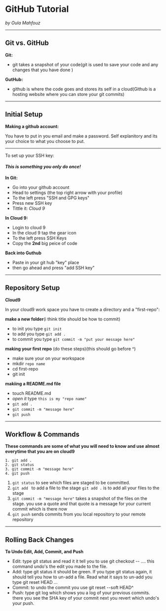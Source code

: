# GitHub Tutorial

_by Oula Mahfouz_

---
## Git vs. GitHub
**Git:**
* git takes a snapshot of your code(git is used to save your code and any changes that you have done )
 
**GutHub:**
* github is where the code goes and stores its self in a cloud(Github is a hosting website where you can store your git commits)

---
## Initial Setup

**Making a github account:**

You have to put in you email and make a password. Self explanitory and its your choice to what you choose to put.

---
To set up your SSH key:
#### _This is something you only do once!_

**In Git:**
* Go into your github account
* Head to settings (the top right arrow with your profile)
* To the left press "SSH and GPG keys"
* Press new SSH key
* Tittle it: _Cloud 9_

**In Cloud 9:**
* Login to cloud 9
* In the cloud 9 tap the gear icon
* To the left press SSH Keys
* Copy the **2nd** big peice of code

**Back into Guthub**
* Paste in your git hub "key" place
* then go ahead and press "add SSH key"



---
## Repository Setup
**Cloud9**

In your cloud9 work space you have to create a directory and a "first-repo":

**make a new folder**(i think title should be how to commit)
* to init you type `git init`
* to add you type `git add .`
* to commit you type `git commit -m "put your message here" `

**making your first repo** (do these steps)(this should go before ^)
* make sure your on your workspace
* mkdir `repo name`
* cd first-repo
* git init

**makiing a README.md file**
* touch README.md
* _open it_ type `this is my "repo name"`
* `git add .`
* `git commit -m "message here"`
* `git push`



---
## Workflow & Commands
**These commands are some of what you will need to know and use almost everytime that you are on cloud9**
```
1. git add . 
2. git status
3. git commit -m "message here"
4. git push
```

1. `git status` to see which files are staged to be committed.
2. `git add ` to add a file to the stage `git add .` is to add all your files to the stage
3. `git commit -m "message here"`  takes a snapshot of the files on the stage. you use a quote and that quote is a message for your current commit which is there now
4. `git push`  sends commits from you local repository to your remote repository

---
## Rolling Back Changes

**To Undo Edit, Add, Commit, and Push**
* Edit: type git status and read it it tell you to use git checkout -- <file>.... this command undo's the edit you made to the file.
* Add:  type git status it should be green. If you type git status again, it should tell you how to un-add a file. Read what it says to un-add you type git reset HEAD <file>...
* Commit: to undo the commit you use git reset --soft HEAD^
* Push: type git log which shows you a log of your previous commits. there you see the SHA key of your commit next you revert which undo's your push.

















